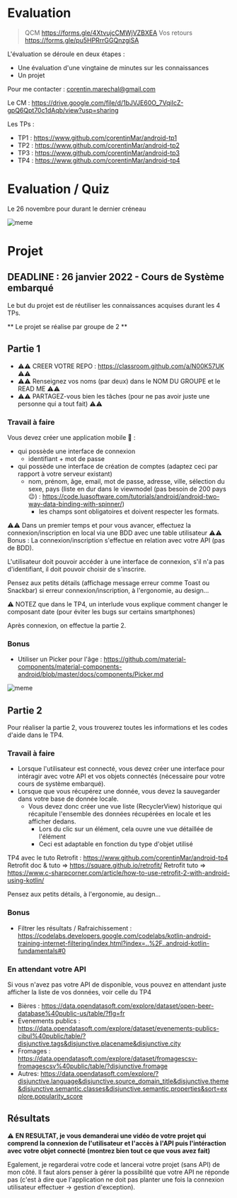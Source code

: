 # Evaluation

> QCM https://forms.gle/4XtvujcCMWjVZBXEA
> Vos retours https://forms.gle/pu5HPRrrGGQnzgiSA

L'évaluation se déroule en deux étapes :
+ Une évaluation d'une vingtaine de minutes sur les connaissances
+ Un projet

Pour me contacter : corentin.marechal@gmail.com

Le CM : https://drive.google.com/file/d/1bJVJE60O_7VqiIcZ-gpQ6Qpt70c1dAqb/view?usp=sharing

Les TPs :
+ TP1 : https://www.github.com/corentinMar/android-tp1
+ TP2 : https://www.github.com/corentinMar/android-tp2
+ TP3 : https://www.github.com/corentinMar/android-tp3
+ TP4 : https://www.github.com/corentinMar/android-tp4

# Evaluation / Quiz

Le 26 novembre pour durant le dernier créneau

![meme](http://giphygifs.s3.amazonaws.com/media/3XG5igjvWe2wE/giphy.gif)

# Projet

## DEADLINE : 26 janvier 2022 - Cours de Système embarqué

Le but du projet est de réutiliser les connaissances acquises durant les 4 TPs.

** Le projet se réalise par groupe de 2 **

## Partie 1

+ ⚠️⚠️ CREER VOTRE REPO : https://classroom.github.com/a/N00K57UK ⚠️⚠️
+ ⚠️⚠️ Renseignez vos noms (par deux) dans le NOM DU GROUPE et le READ ME ⚠️⚠️
+ ⚠️⚠️ PARTAGEZ-vous bien les tâches (pour ne pas avoir juste une personne qui a tout fait) ⚠️⚠️

### Travail à faire
Vous devez créer une application mobile 📱 :
+ qui possède une interface de connexion 
    + identifiant + mot de passe
+ qui possède une interface de création de comptes (adaptez ceci par rapport à votre serveur existant)
    + nom, prénom, âge, email, mot de passe, adresse, ville, sélection du sexe, pays (liste en dur dans le viewmodel (pas besoin de 200 pays 😉) : https://code.luasoftware.com/tutorials/android/android-two-way-data-binding-with-spinner/)
        + les champs sont obligatoires et doivent respecter les formats.

⚠️⚠️ Dans un premier temps et pour vous avancer, effectuez la connexion/inscription en local via une BDD avec une table utilisateur ⚠️⚠️
Bonus : La connexion/inscription s'effectue en relation avec votre API (pas de BDD).

L'utilisateur doit pouvoir accéder à une interface de connexion, s'il n'a pas d'identifiant, il doit pouvoir choisir de s'inscrire.

Pensez aux petits détails (affichage message erreur comme Toast ou Snackbar) si erreur connexion/inscription, à l'ergonomie, au design...

⚠️ NOTEZ que dans le TP4, un interlude vous explique comment changer le composant date (pour éviter les bugs sur certains smartphones)

Après connexion, on effectue la partie 2.

### Bonus
+ Utiliser un Picker pour l'âge : https://github.com/material-components/material-components-android/blob/master/docs/components/Picker.md

![meme](https://media4.giphy.com/media/L3bj6t3opdeNddYCyl/giphy.gif?cid=ecf05e470aboq2o93j5i9dye18dfv8y1domy7wjvcjydxltn&rid=giphy.gif)

## Partie 2

Pour réaliser la partie 2, vous trouverez toutes les informations et les codes d'aide dans le TP4.

### Travail à faire
+ Lorsque l'utilisateur est connecté, vous devez créer une interface pour intéragir avec votre API et vos objets connectés (nécessaire pour votre cours de système embarqué).
+ Lorsque que vous récupérez une donnée, vous devez la sauvegarder dans votre base de donnée locale.
    + Vous devez donc créer une vue liste (RecyclerView) historique qui récapitule l'ensemble des données récupérées en locale et les afficher dedans.
        + Lors du clic sur un élément, cela ouvre une vue détaillée de l'élément
        + Ceci est adaptable en fonction du type d'objet utilisé

TP4 avec le tuto Retrofit : https://www.github.com/corentinMar/android-tp4
Retrofit doc & tuto => https://square.github.io/retrofit/
Retrofit tuto => https://www.c-sharpcorner.com/article/how-to-use-retrofit-2-with-android-using-kotlin/

Pensez aux petits détails, à l'ergonomie, au design...

### Bonus
+ Filtrer les résultats / Rafraichissement : https://codelabs.developers.google.com/codelabs/kotlin-android-training-internet-filtering/index.html?index=..%2F..android-kotlin-fundamentals#0

### En attendant votre API
Si vous n'avez pas votre API de disponible, vous pouvez en attendant juste afficher la liste de vos données, voir celle du TP4
+ Bières : https://data.opendatasoft.com/explore/dataset/open-beer-database%40public-us/table/?flg=fr
+ Evenements publics : https://data.opendatasoft.com/explore/dataset/evenements-publics-cibul%40public/table/?disjunctive.tags&disjunctive.placename&disjunctive.city
+ Fromages : https://data.opendatasoft.com/explore/dataset/fromagescsv-fromagescsv%40public/table/?disjunctive.fromage
+ Autres: https://data.opendatasoft.com/explore/?disjunctive.language&disjunctive.source_domain_title&disjunctive.theme&disjunctive.semantic.classes&disjunctive.semantic.properties&sort=explore.popularity_score


## Résultats
⚠️ **EN RESULTAT, je vous demanderai une vidéo de votre projet qui comprend la connexion de l'utilisateur et l'accès à l'API puis l'intéraction avec votre objet connecté (montrez bien tout ce que vous avez fait)**

Egalement, je regarderai votre code et lancerai votre projet (sans API) de mon côté. Il faut alors penser à gérer la possibilité que votre API ne réponde pas (c'est à dire que l'application ne doit pas planter une fois la connexion utilisateur effectuer -> gestion d'exception).
